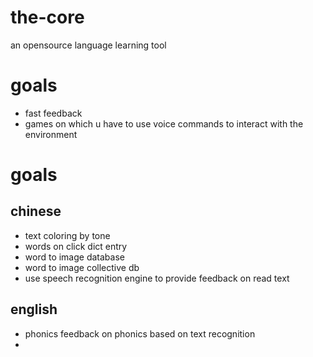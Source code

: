 # the-core
an opensource language learning tool

# goals
- fast feedback
- games on which u have to use voice commands to interact with the environment

# goals

## chinese
- text coloring by tone
- words on click dict entry
- word to image database
- word to image collective db
- use speech recognition engine to provide feedback on read text

## english
- phonics
feedback on phonics based on text recognition
- 
